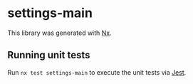 # settings-main

This library was generated with [Nx](https://nx.dev).

## Running unit tests

Run `nx test settings-main` to execute the unit tests via [Jest](https://jestjs.io).
